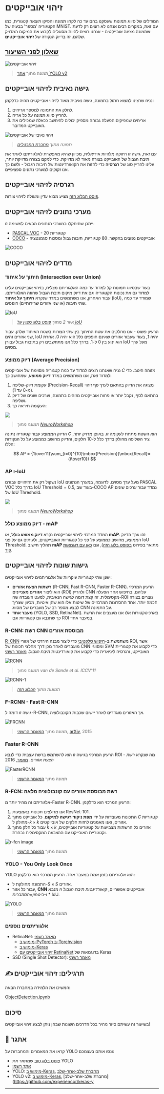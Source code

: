 <!--
CO_OP_TRANSLATOR_METADATA:
{
  "original_hash": "d76a7eda28de5210c8b1ba50a6216c69",
  "translation_date": "2025-09-23T10:17:59+00:00",
  "source_file": "lessons/4-ComputerVision/11-ObjectDetection/README.md",
  "language_code": "he"
}
-->
# זיהוי אובייקטים

המודלים של סיווג תמונות שעסקנו בהם עד כה לקחו תמונה והפיקו תוצאה קטגורית, כמו הקטגוריה 'מספר' בבעיה של MNIST. עם זאת, במקרים רבים אנחנו לא רוצים רק לדעת שתמונה מציגה אובייקטים - אנחנו רוצים להיות מסוגלים לקבוע את המיקום המדויק שלהם. זה בדיוק הנקודה של **זיהוי אובייקטים**.

## [שאלון לפני השיעור](https://ff-quizzes.netlify.app/en/ai/quiz/21)

![זיהוי אובייקטים](../../../../../translated_images/Screen_Shot_2016-11-17_at_11.14.54_AM.b4bb3769353287be1b905373ed9c858102c054b16e4595c76ec3f7bba0feb549.he.png)

> תמונה מתוך [אתר YOLO v2](https://pjreddie.com/darknet/yolov2/)

## גישה נאיבית לזיהוי אובייקטים

נניח שרצינו למצוא חתול בתמונה, גישה נאיבית מאוד לזיהוי אובייקטים תהיה כדלקמן:

1. לחלק את התמונה למספר אריחים.
2. להריץ סיווג תמונה על כל אריח.
3. אריחים שמפיקים הפעלה גבוהה מספיק יכולים להיחשב ככאלה שמכילים את האובייקט המדובר.

![זיהוי נאיבי של אובייקטים](../../../../../translated_images/naive-detection.e7f1ba220ccd08c68a2ea8e06a7ed75c3fcc738c2372f9e00b7f4299a8659c01.he.png)

> *תמונה מתוך [מחברת התרגילים](ObjectDetection-TF.ipynb)*

עם זאת, גישה זו רחוקה מלהיות אידיאלית, מכיוון שהיא מאפשרת לאלגוריתם לאתר את תיבת הגבול של האובייקט בצורה מאוד לא מדויקת. כדי למקם בצורה מדויקת יותר, עלינו להריץ סוג של **רגרסיה** כדי לחזות את הקואורדינטות של תיבות הגבול - ולשם כך אנו זקוקים למערכי נתונים ספציפיים.

## רגרסיה לזיהוי אובייקטים

[פוסט הבלוג הזה](https://towardsdatascience.com/object-detection-with-neural-networks-a4e2c46b4491) מציע מבוא עדין ומעולה לזיהוי צורות.

## מערכי נתונים לזיהוי אובייקטים

ייתכן שתיתקלו במערכי הנתונים הבאים למשימה זו:

* [PASCAL VOC](http://host.robots.ox.ac.uk/pascal/VOC/) - 20 קטגוריות
* [COCO](http://cocodataset.org/#home) - אובייקטים נפוצים בהקשר. 80 קטגוריות, תיבות גבול ומסכות סגמנטציה

![COCO](../../../../../translated_images/coco-examples.71bc60380fa6cceb7caad48bd09e35b6028caabd363aa04fee89c414e0870e86.he.jpg)

## מדדים לזיהוי אובייקטים

### חיתוך על איחוד (Intersection over Union)

בעוד שבסיווג תמונות קל למדוד עד כמה האלגוריתם מצליח, בזיהוי אובייקטים עלינו למדוד גם את נכונות הקטגוריה וגם את דיוק מיקום תיבת הגבול שחוזה האלגוריתם. עבור האחרון, אנו משתמשים במדד שנקרא **חיתוך על איחוד** (IoU), שמודד עד כמה שתי תיבות (או שני אזורים שרירותיים) חופפים.

![IoU](../../../../../translated_images/iou_equation.9a4751d40fff4e119ecd0a7bcca4e71ab1dc83e0d4f2a0d66ff0859736f593cf.he.png)

> *איור 2 מתוך [פוסט בלוג מצוין על IoU](https://pyimagesearch.com/2016/11/07/intersection-over-union-iou-for-object-detection/)*

הרעיון פשוט - אנו מחלקים את שטח החיתוך בין שתי הצורות בשטח האיחוד שלהן. עבור שני אזורים זהים, IoU יהיה 1, בעוד שעבור אזורים שאינם חופפים כלל הוא יהיה 0. אחרת הוא ינוע בין 0 ל-1. בדרך כלל אנו מתחשבים רק בתיבות גבול עבורן IoU מעל ערך מסוים.

### דיוק ממוצע (Average Precision)

נניח שאנחנו רוצים למדוד עד כמה קטגוריה מסוימת של אובייקטים $C$ מזוהה היטב. כדי למדוד זאת, אנו משתמשים במדד **דיוק ממוצע**, שמחושב כך:

1. עקומת דיוק-שליפה (Precision-Recall) מציגה את הדיוק בהתאם לערך סף זיהוי (מ-0 עד 1).
2. בהתאם לסף, נקבל יותר או פחות אובייקטים מזוהים בתמונה, וערכים שונים של דיוק ושליפה.
3. העקומה תיראה כך:

<img src="https://github.com/shwars/NeuroWorkshop/raw/master/images/ObjDetectionPrecisionRecall.png"/>

> *תמונה מתוך [NeuroWorkshop](http://github.com/shwars/NeuroWorkshop)*

הדיוק הממוצע עבור קטגוריה נתונה $C$ הוא השטח מתחת לעקומה זו. באופן מדויק יותר, ציר השליפה מחולק בדרך כלל ל-10 חלקים, והדיוק מחושב כממוצע על כל הנקודות הללו:

$$
AP = {1\over11}\sum_{i=0}^{10}\mbox{Precision}(\mbox{Recall}={i\over10})
$$

### AP ו-IoU

נשקול רק את הזיהויים עבורם IoU מעל ערך מסוים. לדוגמה, במערך הנתונים PASCAL VOC בדרך כלל $\mbox{IoU Threshold} = 0.5$, בעוד שב-COCO AP נמדד עבור ערכים שונים של $\mbox{IoU Threshold}$.

<img src="https://github.com/shwars/NeuroWorkshop/raw/master/images/ObjDetectionPrecisionRecallIoU.png"/>

> *תמונה מתוך [NeuroWorkshop](http://github.com/shwars/NeuroWorkshop)*

### דיוק ממוצע כולל - mAP

המדד המרכזי לזיהוי אובייקטים נקרא **דיוק ממוצע כולל**, או **mAP**. זהו ערך הדיוק הממוצע, מחושב כממוצע על פני כל קטגוריות האובייקטים, ולעיתים גם על פני $\mbox{IoU Threshold}$. תהליך חישוב **mAP** מתואר בפירוט
[בפוסט בלוג הזה](https://medium.com/@timothycarlen/understanding-the-map-evaluation-metric-for-object-detection-a07fe6962cf3)), וגם [כאן עם דוגמאות קוד](https://gist.github.com/tarlen5/008809c3decf19313de216b9208f3734).

## גישות שונות לזיהוי אובייקטים

ישנן שתי קטגוריות עיקריות של אלגוריתמים לזיהוי אובייקטים:

* **רשתות הצעת אזורים** (R-CNN, Fast R-CNN, Faster R-CNN). הרעיון המרכזי הוא ליצור **אזורים מעניינים** (ROI) ולהריץ CNN עליהם, בחיפוש אחר הפעלה מקסימלית. זה קצת דומה לגישה הנאיבית, למעט העובדה שה-ROI נוצרים בצורה חכמה יותר. אחד החסרונות המרכזיים של שיטות אלו הוא שהן איטיות, מכיוון שצריך לבצע מספר רב של מעברים של מסווג CNN על התמונה.
* **מעבר אחד** (YOLO, SSD, RetinaNet). בארכיטקטורות אלו אנו מעצבים את הרשת כך שתנבא גם קטגוריות וגם ROI במעבר אחד.

### R-CNN: רשת CNN מבוססת אזורים

[R-CNN](http://islab.ulsan.ac.kr/files/announcement/513/rcnn_pami.pdf) משתמשת ב-[חיפוש סלקטיבי](http://www.huppelen.nl/publications/selectiveSearchDraft.pdf) כדי ליצור מבנה היררכי של אזורי ROI, אשר מועברים לאחר מכן דרך מחלצי תכונות של CNN ומסווגי SVM כדי לקבוע את קטגוריית האובייקט, ורגרסיה ליניארית כדי לקבוע את קואורדינטות *תיבת הגבול*. [מאמר רשמי](https://arxiv.org/pdf/1506.01497v1.pdf)

![RCNN](../../../../../translated_images/rcnn1.cae407020dfb1d1fb572656e44f75cd6c512cc220591c116c506652c10e47f26.he.png)

> *תמונה מתוך van de Sande et al. ICCV’11*

![RCNN-1](../../../../../translated_images/rcnn2.2d9530bb83516484ec65b250c22dbf37d3d23244f32864ebcb91d98fe7c3112c.he.png)

> *תמונות מתוך [הבלוג הזה](https://towardsdatascience.com/r-cnn-fast-r-cnn-faster-r-cnn-yolo-object-detection-algorithms-36d53571365e)*

### F-RCNN - Fast R-CNN

גישה זו דומה ל-R-CNN, אך האזורים מוגדרים לאחר יישום שכבות הקונבולוציה.

![FRCNN](../../../../../translated_images/f-rcnn.3cda6d9bb41888754037d2d9763e2298a96de5d9bc2a21db3147357aa5da9b1a.he.png)

> תמונה מתוך [המאמר הרשמי](https://www.cv-foundation.org/openaccess/content_iccv_2015/papers/Girshick_Fast_R-CNN_ICCV_2015_paper.pdf), [arXiv](https://arxiv.org/pdf/1504.08083.pdf), 2015

### Faster R-CNN

הרעיון המרכזי בגישה זו הוא להשתמש ברשת עצבית כדי לנבא ROI - מה שנקרא *רשת הצעת אזורים*. [מאמר](https://arxiv.org/pdf/1506.01497.pdf), 2016

![FasterRCNN](../../../../../translated_images/faster-rcnn.8d46c099b87ef30ab2ea26dbc4bdd85b974a57ba8eb526f65dc4cd0a4711de30.he.png)

> תמונה מתוך [המאמר הרשמי](https://arxiv.org/pdf/1506.01497.pdf)

### R-FCN: רשת מבוססת אזורים עם קונבולוציה מלאה

אלגוריתם זה מהיר יותר מ-Faster R-CNN. הרעיון המרכזי הוא כדלקמן:

1. אנו מחלצים תכונות באמצעות ResNet-101.
2. התכונות מעובדות על ידי **מפת ניקוד רגישה למיקום**. כל אובייקט מתוך $C$ קטגוריות מחולק ל-$k\times k$ אזורים, ואנו מאמנים לחזות חלקים של אובייקטים.
3. עבור כל חלק מתוך $k\times k$ אזורים כל הרשתות מצביעות על קטגוריות אובייקטים, וקטגוריית האובייקט עם ההצבעה המקסימלית נבחרת.

![r-fcn image](../../../../../translated_images/r-fcn.13eb88158b99a3da50fa2787a6be5cb310d47f0e9655cc93a1090dc7aab338d1.he.png)

> תמונה מתוך [המאמר הרשמי](https://arxiv.org/abs/1605.06409)

### YOLO - You Only Look Once

YOLO הוא אלגוריתם בזמן אמת במעבר אחד. הרעיון המרכזי הוא כדלקמן:

 * התמונה מחולקת ל-$S\times S$ אזורים.
 * עבור כל אזור, **CNN** מנבא $n$ אובייקטים אפשריים, *קואורדינטות תיבת הגבול* ו-*ביטחון*=*הסתברות* * IoU.

 ![YOLO](../../../../../translated_images/yolo.a2648ec82ee8bb4ea27537677adb482fd4b733ca1705c561b6a24a85102dced5.he.png)

> תמונה מתוך [המאמר הרשמי](https://arxiv.org/abs/1506.02640)

### אלגוריתמים נוספים

* RetinaNet: [מאמר רשמי](https://arxiv.org/abs/1708.02002)
   - [מימוש ב-PyTorch ב-Torchvision](https://pytorch.org/vision/stable/_modules/torchvision/models/detection/retinanet.html)
   - [מימוש ב-Keras](https://github.com/fizyr/keras-retinanet)
   - [זיהוי אובייקטים עם RetinaNet](https://keras.io/examples/vision/retinanet/) בדוגמאות של Keras
* SSD (Single Shot Detector): [מאמר רשמי](https://arxiv.org/abs/1512.02325)

## ✍️ תרגילים: זיהוי אובייקטים

המשיכו את הלמידה במחברת הבאה:

[ObjectDetection.ipynb](ObjectDetection.ipynb)

## סיכום

בשיעור זה עשיתם סיור מהיר בכל הדרכים השונות שבהן ניתן לבצע זיהוי אובייקטים!

## 🚀 אתגר

קראו את המאמרים והמחברות על YOLO ונסו אותם בעצמכם:

* [פוסט בלוג טוב](https://www.analyticsvidhya.com/blog/2018/12/practical-guide-object-detection-yolo-framewor-python/) שמתאר את YOLO
 * [אתר רשמי](https://pjreddie.com/darknet/yolo/)
 * YOLO: [מימוש ב-Keras](https://github.com/experiencor/keras-yolo2), [מחברת שלב-אחר-שלב](https://github.com/experiencor/basic-yolo-keras/blob/master/Yolo%20Step-by-Step.ipynb)
 * YOLO v2: [מימוש ב-Keras](https://github.com/experiencor/keras-yolo2), [מחברת שלב-אחר-שלב](https://github.com/experiencor/keras-y

---

